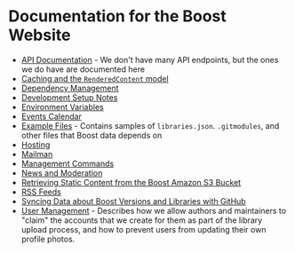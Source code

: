 # Documentation for the Boost Website

- [API Documentation](./api.md) - We don't have many API endpoints, but the ones we do have are documented here
- [Caching and the `RenderedContent` model](./caching_rendered_content.md)
- [Dependency Management](./dependencies.md)
- [Development Setup Notes](./development_setup_notes.md)
- [Environment Variables](./env_vars.md)
- [Events Calendar](./calendar.md)
- [Example Files](./examples/README.md) - Contains samples of `libraries.json`. `.gitmodules`, and other files that Boost data depends on
- [Hosting](./hosting/README.md)
- [Mailman](./mailman/README.md)
- [Management Commands](./commands.md)
- [News and Moderation](./news.md)
- [Retrieving Static Content from the Boost Amazon S3 Bucket](./static_content.md)
- [RSS Feeds](./rss_feeds.md)
- [Syncing Data about Boost Versions and Libraries with GitHub](./syncing_data_with_github.md)
- [User Management](./user_management.md) - Describes how we allow authors and maintainers to "claim" the accounts that we create for them as part of the library upload process, and how to prevent users from updating their own profile photos.
